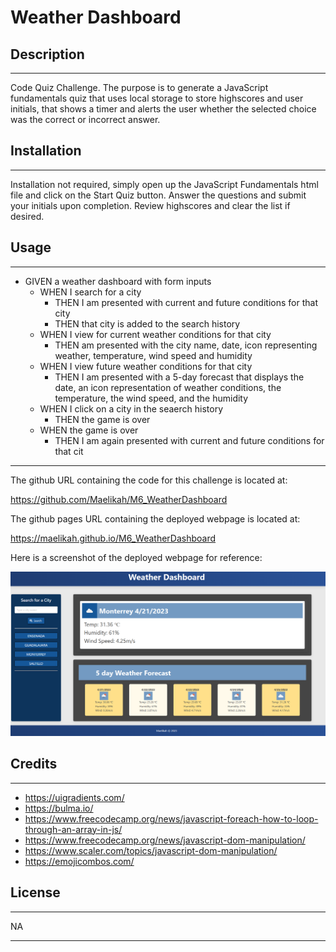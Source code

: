 # Weather Dashboard

## Description
---
Code Quiz Challenge. The purpose is to generate a JavaScript fundamentals quiz that uses local storage to store highscores and user initials, that shows a timer and alerts the user whether the selected choice was the correct or incorrect answer.

## Installation
---
Installation not required, simply open up the JavaScript Fundamentals html file and click on the Start Quiz button. Answer the questions and submit your initials upon completion. Review highscores and clear the list if desired.

## Usage
---

- GIVEN a weather dashboard with form inputs
    - WHEN I search for a city
        - THEN I am presented with current and future conditions for that city
        - THEN that city is added to the search history
    - WHEN I view for current weather conditions for that city
        - THEN am presented with the city name, date, icon representing weather, temperature, wind speed and humidity
    - WHEN I view future weather conditions for that city
        - THEN I am presented with a 5-day forecast that displays the date, an icon representation of weather conditions, the temperature, the wind speed, and the humidity
    - WHEN I click on a city in the seaerch history
        - THEN the game is over
    - WHEN the game is over
        - THEN I am again presented with current and future conditions for that cit

---

The github URL containing the code for this challenge is located at:

https://github.com/Maelikah/M6_WeatherDashboard

The github pages URL containing the deployed webpage is located at:

https://maelikah.github.io/M6_WeatherDashboard

Here is a screenshot of the deployed webpage for reference:


![Screenshot](Assets/images/screenshot.png)


## Credits
---
- https://uigradients.com/
- https://bulma.io/
- https://www.freecodecamp.org/news/javascript-foreach-how-to-loop-through-an-array-in-js/
- https://www.freecodecamp.org/news/javascript-dom-manipulation/
- https://www.scaler.com/topics/javascript-dom-manipulation/
- https://emojicombos.com/

## License
---

NA

---